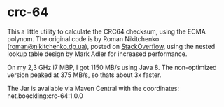crc-64
======

This a little utility to calculate the CRC64 checksum, using the ECMA polynom. 
The original code is by Roman Nikitchenko (roman@nikitchenko.dp.ua), posted on <a href="http://stackoverflow.com/questions/20562546/how-to-get-crc64-distributed-calculation-use-its-linearity-property">StackOverflow</a>, 
using the nested lookup table design by Mark Adler for increased performance.

On my 2,3 GHz i7 MBP, I got 1150 MB/s using Java 8. The non-optimized version peaked at 375 MB/s, so thats about 3x faster.

The Jar is available via Maven Central with the coordinates: net.boeckling:crc-64:1.0.0
